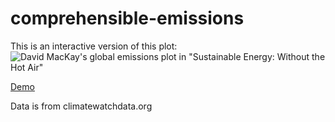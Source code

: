 # comprehensible-emissions

This is an interactive version of this plot:
![David MacKay's global emissions plot in "Sustainable Energy: Without the Hot Air"](http://www.inference.org.uk/sustainable/book/tex/ps/individual302/figure10.png)

[Demo](https://naughty-payne-5d77a3.netlify.app)

Data is from climatewatchdata.org